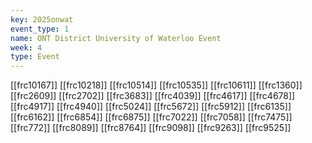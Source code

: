 ```yaml
---
key: 2025onwat
event_type: 1
name: ONT District University of Waterloo Event
week: 4
type: Event
---
```

[[frc10167]]
[[frc10218]]
[[frc10514]]
[[frc10535]]
[[frc10611]]
[[frc1360]]
[[frc2609]]
[[frc2702]]
[[frc3683]]
[[frc4039]]
[[frc4617]]
[[frc4678]]
[[frc4917]]
[[frc4940]]
[[frc5024]]
[[frc5672]]
[[frc5912]]
[[frc6135]]
[[frc6162]]
[[frc6854]]
[[frc6875]]
[[frc7022]]
[[frc7058]]
[[frc7475]]
[[frc772]]
[[frc8089]]
[[frc8764]]
[[frc9098]]
[[frc9263]]
[[frc9525]]
